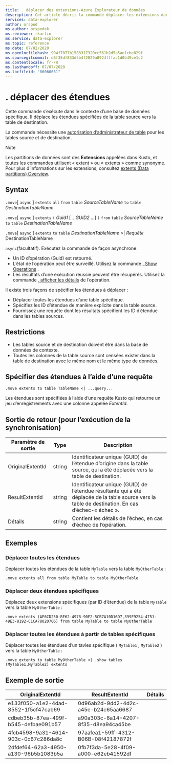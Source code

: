 ```yaml
---
title: . déplacer des extensions-Azure Explorateur de données
description: Cet article décrit la commande déplacer les extensions dans Azure Explorateur de données.
services: data-explorer
author: orspod
ms.author: orspodek
ms.reviewer: rkarlin
ms.service: data-explorer
ms.topic: reference
ms.date: 07/02/2020
ms.openlocfilehash: 994f7077b1583317320cc561b2d5a5ae1cbe829f
ms.sourcegitcommit: d6f35df833d5b4f2829a8924fffac1d0b49ce1c2
ms.contentlocale: fr-FR
ms.lasthandoff: 07/07/2020
ms.locfileid: "86060631"
---
```

# <a name="move-extents"></a>. déplacer des étendues

Cette commande s’exécute dans le contexte d’une base de données spécifique. Il déplace les étendues spécifiées de la table source vers la table de destination.

La commande nécessite une [autorisation d’administrateur de table](../management/access-control/role-based-authorization.md) pour les tables source et de destination.

> [!NOTE]
> Les partitions de données sont des **Extensions** appelées dans Kusto, et toutes les commandes utilisent « extent » ou « extents » comme synonyme.
> Pour plus d’informations sur les extensions, consultez [extents (Data partitions) Overview](extents-overview.md).

## <a name="syntax"></a>Syntax

`.move`[ `async` ] `extents` `all` `from` `table` *SourceTableName* `to` `table` *DestinationTableName*

`.move`[ `async` ] `extents` `(` *Guid1* [ `,` *GUID2* ...] `)` `from` `table` *SourceTableName* `to` `table` *DestinationTableName* 

`.move`[ `async` ] `extents` `to` `table` *DestinationTableName*  <|  *Requête* DestinationTableName

`async`(facultatif). Exécutez la commande de façon asynchrone. 
   * Un ID d’opération (Guid) est retourné.
   * L’état de l’opération peut être surveillé. Utilisez la commande [. Show Operations](operations.md#show-operations) .
   * Les résultats d’une exécution réussie peuvent être récupérés. Utilisez la commande [. afficher les détails](operations.md#show-operation-details) de l’opération.

Il existe trois façons de spécifier les étendues à déplacer :
* Déplacer toutes les étendues d’une table spécifique.
* Spécifiez les ID d’étendue de manière explicite dans la table source.
* Fournissez une requête dont les résultats spécifient les ID d’étendue dans les tables sources.

## <a name="restrictions"></a>Restrictions

* Les tables source et de destination doivent être dans la base de données de contexte.
* Toutes les colonnes de la table source sont censées exister dans la table de destination avec le même nom et le même type de données.

## <a name="specify-extents-with-a-query"></a>Spécifier des étendues à l’aide d’une requête

```kusto
.move extents to table TableName <| ...query...
```

Les étendues sont spécifiées à l’aide d’une requête Kusto qui retourne un jeu d’enregistrements avec une colonne appelée *ExtentId*.

## <a name="return-output-for-sync-execution"></a>Sortie de retour (pour l’exécution de la synchronisation)

Paramètre de sortie |Type |Description
---|---|---
OriginalExtentId |string |Identificateur unique (GUID) de l’étendue d’origine dans la table source, qui a été déplacée vers la table de destination.
ResultExtentId |string |Identificateur unique (GUID) de l’étendue résultante qui a été déplacée de la table source vers la table de destination. En cas d’échec-« échec ».
Détails |string |Contient les détails de l’échec, en cas d’échec de l’opération.

## <a name="examples"></a>Exemples

### <a name="move-all-extents"></a>Déplacer toutes les étendues 

Déplacer toutes les étendues de la table `MyTable` vers la table `MyOtherTable` :

```kusto
.move extents all from table MyTable to table MyOtherTable
```

### <a name="move-two-specific-extents"></a>Déplacer deux étendues spécifiques 

Déplacez deux extensions spécifiques (par ID d’étendue) de la table `MyTable` vers la table `MyOtherTable` :

```kusto
.move extents (AE6CD250-BE62-4978-90F2-5CB7A10D16D7,399F9254-4751-49E3-8192-C1CA78020706) from table MyTable to table MyOtherTable
```

### <a name="move-all-extents-from-specific-tables"></a>Déplacer toutes les étendues à partir de tables spécifiques 

Déplacer toutes les étendues d’un tavles spécifique ( `MyTable1` , `MyTable2` ) vers la table `MyOtherTable` :

```kusto
.move extents to table MyOtherTable <| .show tables (MyTable1,MyTable2) extents
```

## <a name="sample-output"></a>Exemple de sortie

|OriginalExtentId |ResultExtentId| Détails
|---|---|---
|e133f050-a1e2-4dad-8552-1f5cf47cab69 |0d96ab2d-9dd2-4d2c-a45e-b24c65aa6687| 
|cdbeb35b-87ea-499f-b545-defbae091b57 |a90a303c-8a14-4207-8f35-d8ea94ca45be| 
|4fcb4598-9a31-4614-903c-0c67c286da8c |97aafea1-59ff-4312-B06B-08f42187872f| 
|2dfdef64-62a3-4950-a130-96b5b1083b5a |0fb7f3da-5e28-4f09-a000-e62eb41592df| 
